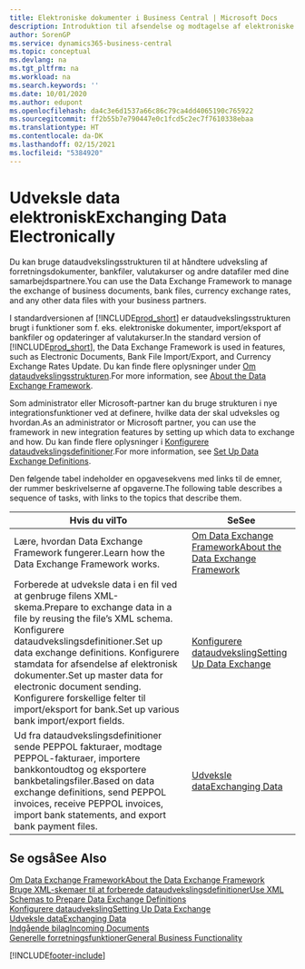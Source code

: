 ```yaml
---
title: Elektroniske dokumenter i Business Central | Microsoft Docs
description: Introduktion til afsendelse og modtagelse af elektroniske dokumenter i Business Central.
author: SorenGP
ms.service: dynamics365-business-central
ms.topic: conceptual
ms.devlang: na
ms.tgt_pltfrm: na
ms.workload: na
ms.search.keywords: ''
ms.date: 10/01/2020
ms.author: edupont
ms.openlocfilehash: da4c3e6d1537a66c86c79ca4dd4065190c765922
ms.sourcegitcommit: ff2b55b7e790447e0c1fcd5c2ec7f7610338ebaa
ms.translationtype: HT
ms.contentlocale: da-DK
ms.lasthandoff: 02/15/2021
ms.locfileid: "5384920"
---
```

# <a name="exchanging-data-electronically"></a><span data-ttu-id="bb4e7-103">Udveksle data elektronisk</span><span class="sxs-lookup"><span data-stu-id="bb4e7-103">Exchanging Data Electronically</span></span>
<span data-ttu-id="bb4e7-104">Du kan bruge dataudvekslingsstrukturen til at håndtere udveksling af forretningsdokumenter, bankfiler, valutakurser og andre datafiler med dine samarbejdspartnere.</span><span class="sxs-lookup"><span data-stu-id="bb4e7-104">You can use the Data Exchange Framework to manage the exchange of business documents, bank files, currency exchange rates, and any other data files with your business partners.</span></span>

<span data-ttu-id="bb4e7-105">I standardversionen af [!INCLUDE[prod_short](includes/prod_short.md)] er dataudvekslingsstrukturen brugt i funktioner som f. eks. elektroniske dokumenter, import/eksport af bankfiler og opdateringer af valutakurser.</span><span class="sxs-lookup"><span data-stu-id="bb4e7-105">In the standard version of [!INCLUDE[prod_short](includes/prod_short.md)], the Data Exchange Framework is used in features, such as Electronic Documents, Bank File Import/Export, and Currency Exchange Rates Update.</span></span> <span data-ttu-id="bb4e7-106">Du kan finde flere oplysninger under [Om dataudvekslingsstrukturen](across-about-the-data-exchange-framework.md).</span><span class="sxs-lookup"><span data-stu-id="bb4e7-106">For more information, see [About the Data Exchange Framework](across-about-the-data-exchange-framework.md).</span></span>

<span data-ttu-id="bb4e7-107">Som administrator eller Microsoft-partner kan du bruge strukturen i nye integrationsfunktioner ved at definere, hvilke data der skal udveksles og hvordan.</span><span class="sxs-lookup"><span data-stu-id="bb4e7-107">As an administrator or Microsoft partner, you can use the framework in new integration features by setting up which data to exchange and how.</span></span> <span data-ttu-id="bb4e7-108">Du kan finde flere oplysninger i [Konfigurere dataudvekslingsdefinitioner](across-how-to-set-up-data-exchange-definitions.md).</span><span class="sxs-lookup"><span data-stu-id="bb4e7-108">For more information, see [Set Up Data Exchange Definitions](across-how-to-set-up-data-exchange-definitions.md).</span></span>

<span data-ttu-id="bb4e7-109">Den følgende tabel indeholder en opgavesekvens med links til de emner, der rummer beskrivelserne af opgaverne.</span><span class="sxs-lookup"><span data-stu-id="bb4e7-109">The following table describes a sequence of tasks, with links to the topics that describe them.</span></span>  

|<span data-ttu-id="bb4e7-110">Hvis du vil</span><span class="sxs-lookup"><span data-stu-id="bb4e7-110">To</span></span>|<span data-ttu-id="bb4e7-111">Se</span><span class="sxs-lookup"><span data-stu-id="bb4e7-111">See</span></span>|  
|--------|---------|  
|<span data-ttu-id="bb4e7-112">Lære, hvordan Data Exchange Framework fungerer.</span><span class="sxs-lookup"><span data-stu-id="bb4e7-112">Learn how the Data Exchange Framework works.</span></span>|[<span data-ttu-id="bb4e7-113">Om Data Exchange Framework</span><span class="sxs-lookup"><span data-stu-id="bb4e7-113">About the Data Exchange Framework</span></span>](across-about-the-data-exchange-framework.md)|  
|<span data-ttu-id="bb4e7-114">Forberede at udveksle data i en fil ved at genbruge filens XML-skema.</span><span class="sxs-lookup"><span data-stu-id="bb4e7-114">Prepare to exchange data in a file by reusing the file’s XML schema.</span></span> <span data-ttu-id="bb4e7-115">Konfigurere dataudvekslingsdefinitioner.</span><span class="sxs-lookup"><span data-stu-id="bb4e7-115">Set up data exchange definitions.</span></span> <span data-ttu-id="bb4e7-116">Konfigurere stamdata for afsendelse af elektronisk dokumenter.</span><span class="sxs-lookup"><span data-stu-id="bb4e7-116">Set up master data for electronic document sending.</span></span> <span data-ttu-id="bb4e7-117">Konfigurere forskellige felter til import/eksport for bank.</span><span class="sxs-lookup"><span data-stu-id="bb4e7-117">Set up various bank import/export fields.</span></span>|[<span data-ttu-id="bb4e7-118">Konfigurere dataudveksling</span><span class="sxs-lookup"><span data-stu-id="bb4e7-118">Setting Up Data Exchange</span></span>](across-set-up-data-exchange.md)|  
|<span data-ttu-id="bb4e7-119">Ud fra dataudvekslingsdefinitioner sende PEPPOL fakturaer, modtage PEPPOL-fakturaer, importere bankkontoudtog og eksportere bankbetalingsfiler.</span><span class="sxs-lookup"><span data-stu-id="bb4e7-119">Based on data exchange definitions, send PEPPOL invoices, receive PEPPOL invoices, import bank statements, and export bank payment files.</span></span>|[<span data-ttu-id="bb4e7-120">Udveksle data</span><span class="sxs-lookup"><span data-stu-id="bb4e7-120">Exchanging Data</span></span>](across-exchange-data.md)|  

## <a name="see-also"></a><span data-ttu-id="bb4e7-121">Se også</span><span class="sxs-lookup"><span data-stu-id="bb4e7-121">See Also</span></span>  
[<span data-ttu-id="bb4e7-122">Om Data Exchange Framework</span><span class="sxs-lookup"><span data-stu-id="bb4e7-122">About the Data Exchange Framework</span></span>](across-about-the-data-exchange-framework.md)  
[<span data-ttu-id="bb4e7-123">Bruge XML-skemaer til at forberede dataudvekslingsdefinitioner</span><span class="sxs-lookup"><span data-stu-id="bb4e7-123">Use XML Schemas to Prepare Data Exchange Definitions</span></span>](across-how-to-use-xml-schemas-to-prepare-data-exchange-definitions.md)  
[<span data-ttu-id="bb4e7-124">Konfigurere dataudveksling</span><span class="sxs-lookup"><span data-stu-id="bb4e7-124">Setting Up Data Exchange</span></span>](across-set-up-data-exchange.md)  
[<span data-ttu-id="bb4e7-125">Udveksle data</span><span class="sxs-lookup"><span data-stu-id="bb4e7-125">Exchanging Data</span></span>](across-exchange-data.md)  
[<span data-ttu-id="bb4e7-126">Indgående bilag</span><span class="sxs-lookup"><span data-stu-id="bb4e7-126">Incoming Documents</span></span>](across-income-documents.md)  
[<span data-ttu-id="bb4e7-127">Generelle forretningsfunktioner</span><span class="sxs-lookup"><span data-stu-id="bb4e7-127">General Business Functionality</span></span>](ui-across-business-areas.md)


[!INCLUDE[footer-include](includes/footer-banner.md)]